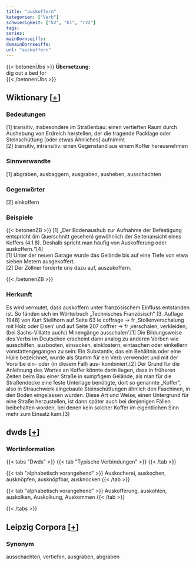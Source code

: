 ```yaml
---
title: "auskoffern"
kategorien: ["Verb"]
schwierigkeit: ["k2", "h1", "r22"]
tags:
series:
mainDornseiffs:
domainDornseiffs:
url: "auskoffern"
---
```


{{< betonenÜbs >}}
**Übersetzung:**  
dig out a bed for  
{{< /betonenÜbs >}}

## Wiktionary [[+](https://de.wiktionary.org/wiki/auskoffern)]

### Bedeutungen
[1] transitiv, insbesondere im Straßenbau: einen vertieften Raum durch Aushebung von Erdreich herstellen, der die tragende Packlage oder Steinschüttung [oder etwas Ähnliches] aufnimmt  
[2] transitiv, intransitiv: einen Gegenstand aus einem Koffer herausnehmen  

### Sinnverwandte
[1] abgraben, ausbaggern, ausgraben, ausheben, ausschachten  

### Gegenwörter
[2] einkoffern  

### Beispiele
{{< betonenZB >}}
[1] „Der Bodenaushub zur Aufnahme der Befestigung entspricht (im Querschnitt gesehen) gewöhnlich der Seitenansicht eines Koffers (4.1.8). Deshalb spricht man häufig von Auskofferung oder auskoffern.“[4]  
[1] Unter der neuen Garage wurde das Gelände bis auf eine Tiefe von etwa sieben Metern ausgekoffert.  
[2] Der Zöllner forderte uns dazu auf, auszukoffern.  

{{< /betonenZB >}}
### Herkunft
Es wird vermutet, dass auskoffern unter französischem Einfluss entstanden ist. So fänden sich im Wörterbuch „Technisches Französisch“ (3. Auflage 1948) von Kurt Stellhorn auf Seite 63 le coffrage → fr ‚Stollenverschalung mit Holz oder Eisen‘ und auf Seite 207 coffrer → fr ‚verschalen, verkleiden; (bei Sachs-Villatte auch:) Minengänge ausschalen‘.[1] Die Bildungsweise des Verbs im Deutschen erscheint dann analog zu anderen Verben wie ausschiffen, ausbooten, einsacken, einklostern, eintaschen oder einkellern vonstattengegangen zu sein: Ein Substantiv, das ein Behältnis oder eine Hülle bezeichnet, wurde als Stamm für ein Verb verwendet und mit der Vorsilbe ein- oder (in diesem Fall) aus- kombiniert.[2] Der Grund für die Anlehnung des Wortes an Koffer könnte darin liegen, dass in früheren Zeiten beim Bau einer Straße in sumpfigem Gelände, als man für die Straßendecke eine feste Unterlage benötigte, dort so genannte „Koffer“, also in Strauchwerk eingebaute Steinschüttungen ähnlich den Faschinen, in den Boden eingelassen wurden. Diese Art und Weise, einen Untergrund für eine Straße herzustellen, ist dann später auch bei denjenigen Fällen beibehalten worden, bei denen kein solcher Koffer im eigentlichen Sinn mehr zum Einsatz kam.[3]  



## dwds [[+](https://www.dwds.de/wb/auskoffern)]

### Wortinformation
{{< tabs "Dwds" >}}
{{< tab "Typische Verbindungen" >}}
{{< /tab >}}

{{< tab "alphabetisch vorangehend" >}}
Auskocherei, auskochen, ausknöpfen, ausknöpfbar, ausknocken
{{< /tab >}}

{{< tab "alphabetisch vorangehend" >}}
Auskofferung, auskohlen, auskolken, Auskolkung, Auskommen
{{< /tab >}}

{{< /tabs >}}

## Leipzig Corpora [[+](https://corpora.uni-leipzig.de/en/res?word=auskoffern&corpusId=deu_newscrawl-public_2018)]


### Synonym
ausschachten, vertiefen, ausgraben, abgraben

